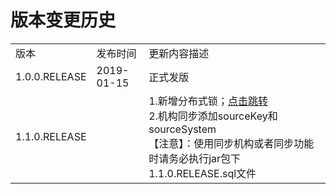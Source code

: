 # 版本变更历史

<table>
   <tr>
      <td>版本</td>
      <td>发布时间</td>
      <td>更新内容描述</td>
   </tr>
   <tr>
      <td>1.0.0.RELEASE</td>
      <td>2019-01-15</td>
      <td>正式发版</td>
   </tr>
   <tr>
      <td>1.1.0.RELEASE</td>
      <td></td>
      <td>
         1.新增分布式锁；<a href = './1.1.0.RELEASE/lock-distributed-1.1.0.RELEASE.md'>点击跳转</a><br />
         2.机构同步添加sourceKey和sourceSystem<br />
         【注意】：使用同步机构或者同步功能时请务必执行jar包下1.1.0.RELEASE.sql文件
      </td>
   </tr>
</table>
